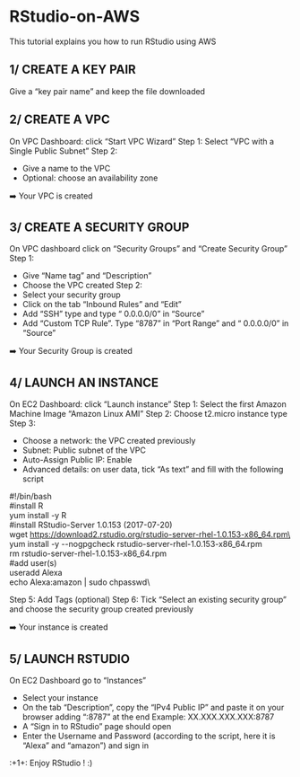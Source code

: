 # RStudio-on-AWS
This tutorial explains you how to run RStudio using AWS


## 1/ CREATE A KEY PAIR
Give a “key pair name” and keep the file downloaded

## 2/ CREATE A VPC
On VPC Dashboard: click “Start VPC Wizard”
Step 1: Select “VPC with a Single Public Subnet”
Step 2:
-	Give a name to the VPC
-	Optional: choose an availability zone

:arrow_right:	Your VPC is created 

## 3/ CREATE A SECURITY GROUP
On VPC dashboard click on “Security Groups” and “Create Security Group”
Step 1:
-	Give “Name tag” and “Description”
-	Choose the VPC created
Step 2: 
-	Select your security group
-	Click on the tab “Inbound Rules” and “Edit”
-	Add “SSH” type and type “ 0.0.0.0/0” in “Source”
-	Add “Custom TCP Rule”. Type “8787” in “Port Range” and “ 0.0.0.0/0” in “Source”

:arrow_right:	Your Security Group is created

## 4/ LAUNCH AN INSTANCE
On EC2 Dashboard: click “Launch instance”
Step 1: Select the first Amazon Machine Image “Amazon Linux AMI”
Step 2: Choose t2.micro instance type
Step 3:
-	Choose a network: the VPC created previously
-	Subnet: Public subnet of the VPC
-	Auto-Assign Public IP: Enable
-	Advanced details: on user data, tick “As text” and fill with the following script

#!/bin/bash\
#install R\
yum install -y R\
#install RStudio-Server 1.0.153 (2017-07-20)\
wget https://download2.rstudio.org/rstudio-server-rhel-1.0.153-x86_64.rpm\
yum install -y --nogpgcheck rstudio-server-rhel-1.0.153-x86_64.rpm\
rm rstudio-server-rhel-1.0.153-x86_64.rpm\
#add user(s)\
useradd Alexa\
echo Alexa:amazon | sudo chpasswd\

Step 5: Add Tags (optional)
Step 6: Tick “Select an existing security group” and choose the security group created previously

:arrow_right:	Your instance is created

## 5/ LAUNCH RSTUDIO
On EC2 Dashboard go to “Instances”
-	Select your instance
-	On the tab “Description”, copy the “IPv4 Public IP” and paste it on your browser adding “:8787” at the end
Example: XX.XXX.XXX.XXX:8787
-	A “Sign in to RStudio” page should open
-	Enter the Username and Password (according to the script, here it is “Alexa” and “amazon”) and sign in

:+1+:	Enjoy RStudio ! :)
